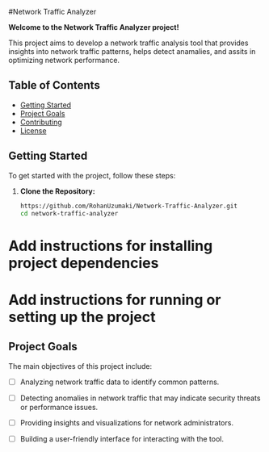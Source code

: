 #Network Traffic Analyzer

**Welcome to the Network Traffic Analyzer project!**

This project aims to  develop a network traffic analysis tool that provides insights into network traffic patterns, helps detect anamalies, and assits in optimizing network performance.

## Table of Contents
- [Getting Started](#getting-started)
- [Project Goals](#project-goals)
- [Contributing](#contributing)
- [License](#license)

## Getting Started

To get started with the project, follow these steps:

1. **Clone the Repository:**

   ```bash
   https://github.com/RohanUzumaki/Network-Traffic-Analyzer.git
   cd network-traffic-analyzer
   
# Add instructions for installing project dependencies


# Add instructions for running or setting up the project

## Project Goals

The main objectives of this project include:

- [ ] Analyzing network traffic data to identify common patterns.

- [ ] Detecting anomalies in network traffic that may indicate security threats or performance issues.

- [ ] Providing insights and visualizations for network administrators.

- [ ] Building a user-friendly interface for interacting with the tool.


